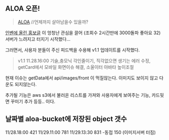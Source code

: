 ## ALOA 오픈!

> [ALOA](https://aloa.kr/) //언제까지 살아남을수 있을까?

[인벤에 올린 홍보글](https://www.inven.co.kr/board/lostark/4821/95281?p=1&category=&iskin=&mskin=&sort=&orderby=) 이 엉청난 관심을 끌어 (조회수 2시간만에 3000돌파 좋아요 32) 서버가 느려지고 터지기 시작했다...

그러면서, 사용자 분들이 주신 피드백을 수용해 v1.1 업데이트를 시작했다.

> v1.1 11.28.16:00 기술,충모닉 각인줄이기, 직각없으면 생기는 에러 수정, getCard에서 모바일 화면이슈 해결, 소울이터 아바타 높이조절

현재 이슈는 getData에서 api/images/front 이 먹질않는다. 이미지도 보이지 않고 다운도 되지않는다.

추가될 기능은 aws s3에서 불러온 리스트를 가져와 사용자에게 보여주는 기능, 카드뒷면 꾸미기 추가 등등.. 이다.

## 날짜별 aloa-bucket에 저장된 object 갯수

11/28.18:00 421
11/29.11:00 781
11/29.13:30 831 -동접 150 (이미지서버 터짐)
